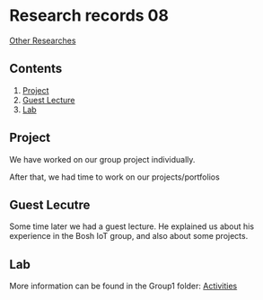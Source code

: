 # Research records 08
[Other Researches](../README.md)

## Contents
1. [Project](#project)
2. [Guest Lecture](#guest-lecutre)
3. [Lab](README.md#lab)

## Project
We have worked on our group project individually.

After that, we had time to work on our projects/portfolios

## Guest Lecutre
Some time later we had a guest lecture. He explained us about his experience in the Bosh IoT group, and also about some projects.

## Lab
More information can be found in the Group1 folder: 
[Activities](/Teamfolder/Group1/exercises/exercise07/README.md)